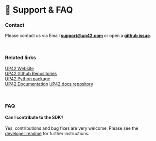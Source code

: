 # :email: Support & FAQ

### **Contact**

Please contact us via Email **[support@up42.com](mailto:support@up42.com)** or open a **[github issue](https://github.com/up42/up42-py)**.

<br>

### **Related links**

[UP42 Website](https://up42.com)  
[UP42 Github Repositories](https://github.com/up42)  
[UP42 Python package](https://github.com/up42/up42-py)  
[UP42 Documentation](https://docs.up42.com)
[UP42 docs repository](https://github.com/up42/docs)  

<br>

### **FAQ**

#### **Can I contribute to the SDK?**

Yes, contributions and bug fixes are very welcome. Please see the [developer readme](https://github.com/up42/up42-py/blob/master/README-dev.md) for further
instructions.

 